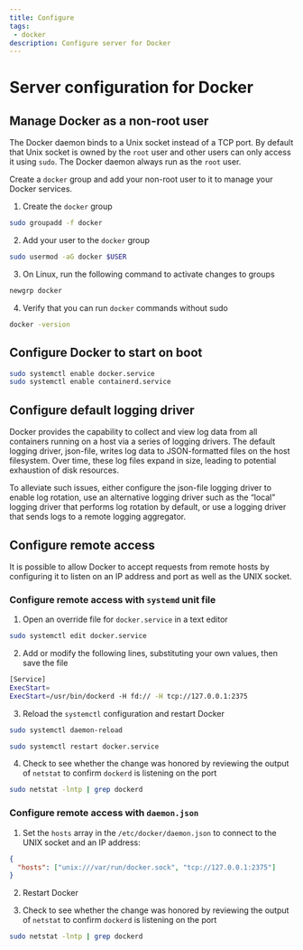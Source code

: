 ```yaml
---
title: Configure
tags: 
 - docker
description: Configure server for Docker
---
```


# Server configuration for Docker

## Manage Docker as a non-root user
The Docker daemon binds to a Unix socket instead of a TCP port. By default that Unix socket is owned by the `root` user and other users can only access it using `sudo`. The Docker daemon always run as the `root` user. 

Create a `docker` group and add your non-root user to it to manage your Docker services. 

1. Create the `docker` group
```bash
sudo groupadd -f docker
```

2. Add your user to the `docker` group
```bash
sudo usermod -aG docker $USER
```

3. On Linux, run the following command to activate changes to groups
```bash
newgrp docker
```

4. Verify that you can run `docker` commands without sudo
```bash
docker -version
```


## Configure Docker to start on boot

```bash
sudo systemctl enable docker.service
sudo systemctl enable containerd.service
```

## Configure default logging driver
Docker provides the capability to collect and view log data from all containers running on a host via a series of logging drivers. The default logging driver, json-file, writes log data to JSON-formatted files on the host filesystem. Over time, these log files expand in size, leading to potential exhaustion of disk resources.

To alleviate such issues, either configure the json-file logging driver to enable log rotation, use an alternative logging driver such as the “local” logging driver that performs log rotation by default, or use a logging driver that sends logs to a remote logging aggregator.

## Configure remote access 
It is possible to allow Docker to accept requests from remote hosts by configuring it to listen on an IP address and port as well as the UNIX socket. 


### Configure remote access with `systemd` unit file
1. Open an override file for `docker.service` in a text editor
```bash
sudo systemctl edit docker.service
```

2. Add or modify the following lines, substituting your own values, then save the file
```bash
[Service]
ExecStart=
ExecStart=/usr/bin/dockerd -H fd:// -H tcp://127.0.0.1:2375
```

3. Reload the `systemctl` configuration and restart Docker
```bash
sudo systemctl daemon-reload
```
```bash
sudo systemctl restart docker.service
```

4. Check to see whether the change was honored by reviewing the output of `netstat` to confirm `dockerd` is listening on the port
```bash
sudo netstat -lntp | grep dockerd
```



### Configure remote access with `daemon.json` 
1. Set the `hosts` array in the `/etc/docker/daemon.json` to connect to the UNIX socket and an IP address:
```json
{
  "hosts": ["unix:///var/run/docker.sock", "tcp://127.0.0.1:2375"]
}
```

2. Restart Docker

3. Check to see whether the change was honored by reviewing the output of `netstat` to confirm `dockerd` is listening on the port
```bash
sudo netstat -lntp | grep dockerd
```